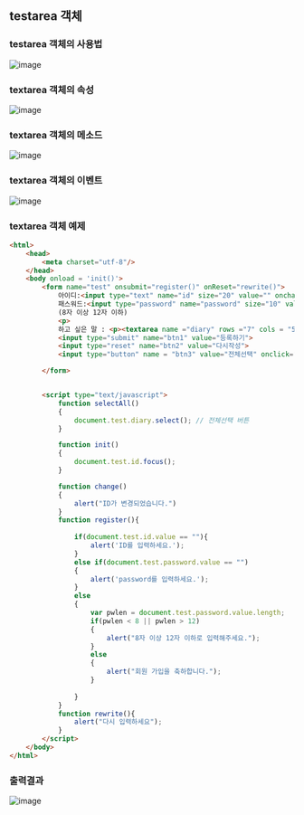 ## testarea 객체

### testarea 객체의 사용법
![image](https://user-images.githubusercontent.com/82345970/165874875-ad1b8774-2b5a-4840-80f1-bf7be218adf5.png)

### textarea 객체의 속성
![image](https://user-images.githubusercontent.com/82345970/165874595-a5008205-dae7-4659-8d01-9f3a3343638f.png)

### textarea 객체의 메소드
![image](https://user-images.githubusercontent.com/82345970/165874693-c7451c4d-bdc7-49be-8c39-6f3adafc360e.png)

### textarea 객체의 이벤트
![image](https://user-images.githubusercontent.com/82345970/165874835-ff588a05-ee9f-4c7e-8a8b-e4ce032cb350.png)


### textarea 객체 예제
```html
<html>
    <head>
        <meta charset="utf-8"/>
    </head>
    <body onload = 'init()'> 
        <form name="test" onsubmit="register()" onReset="rewrite()">
            아이디:<input type="text" name="id" size="20" value="" onchange="change()"><p>
            패스워드:<input type="password" name="password" size="10" value="">
            (8자 이상 12자 이하)
            <p>
            하고 싶은 말 : <p><textarea name ="diary" rows ="7" cols = "50"></textarea></p> 
            <input type="submit" name="btn1" value="등록하기">
            <input type="reset" name="btn2" value="다시작성">
            <input type="button" name = "btn3" value="전체선택" onclick="selectAll()">

        </form>


        <script type="text/javascript">
            function selectAll()
            {
                document.test.diary.select(); // 전체선택 버튼
            }

            function init()
            {
                document.test.id.focus();
            }

            function change()
            {
                alert("ID가 변경되었습니다.")
            }
            function register(){
                
                if(document.test.id.value == ""){
                    alert('ID를 입력하세요.');
                }
                else if(document.test.password.value == "")
                {
                    alert('password를 입력하세요.');
                }
                else
                {
                    var pwlen = document.test.password.value.length;
                    if(pwlen < 8 || pwlen > 12)
                    {
                        alert("8자 이상 12자 이하로 입력해주세요.");
                    }
                    else
                    {
                        alert("회원 가입을 축하합니다.");
                    }
                    
                }
            }
            function rewrite(){
                alert("다시 입력하세요");
            }
        </script>
    </body>
</html>
```

### 출력결과
![image](https://user-images.githubusercontent.com/82345970/165875141-426049be-be48-47db-ba31-b3bed825a958.png)

